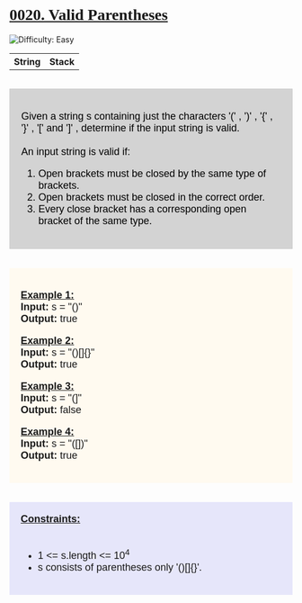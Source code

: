 <!DOCTYPE html>
<html>
    <head></head>
    <body>
        <div style="font-family:Cambria, Cochin, Georgia, Times, 'Times New Roman', serif;"><h1><u>0020. Valid Parentheses</u></h1></div>
        <img src="https://img.shields.io/badge/Difficulty-Easy-blue" alt="Difficulty: Easy">
        <div><table type="1"><th>String</th><th>Stack</th></table></div><br>
        <div style="color: black; font-size: 18px; text-align: left; background-color: lightgray; padding: 20px; border: 1px solid #ccc; font-family: Arial, Helvetica, sans-serif"><p>
            Given a string s containing just the characters '(' , ')' , '{' , '}' , '[' and ']' , determine if the input string is valid. <br><br>
            An input string is valid if:<br>
            </p>
            <ol type="1">
                <li>Open brackets must be closed by the same type of brackets.</li>
                <li>Open brackets must be closed in the correct order.</li>
                <li>Every close bracket has a corresponding open bracket of the same type.</li>
            </ol> 
        </div>
        <br><br>
        <div style="background-color: floralwhite; font-size: 18; font-family: Arial, Helvetica, sans-serif; padding: 20px;">
            <div><p>
                <strong><u>Example 1:</u></strong><br>
                <strong>Input:</strong> s = "()" <br>
                <strong>Output:</strong> true <br>
            </p></div>
            <div><p>
                <strong><u>Example 2:</u></strong><br>
                <strong>Input:</strong> s = "()[]{}" <br>
                <strong>Output:</strong> true <br>
            </p></div>
            <div><p>
                <strong><u>Example 3:</u></strong><br>
                <strong>Input:</strong> s = "(]" <br>
                <strong>Output:</strong> false <br>
            </p></div>
            <div><p>
                <strong><u>Example 4:</u></strong><br>
                <strong>Input:</strong> s = "([])" <br>
                <strong>Output:</strong> true
            </p></div>
        </div>
        <br><br>
        <div style="background-color:lavender; font-size: 18; font-family: Arial, Helvetica, sans-serif; padding: 20px;">
            <strong><u>Constraints:</u></strong><br><br>
            <ul>
                <li>1 <= s.length <= 10<sup>4</sup></li>
                <li>s consists of parentheses only '()[]{}'.</li>
            </ul>
        </div> 
    </body>
</html>
